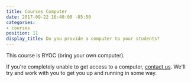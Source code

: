 ```yaml
---
title: Courses Computer
date: 2017-09-22 16:40:00 -05:00
categories:
- courses
position: 11
display_title: Do you provide a computer to your students?
---
```


This course is BYOC (bring your own computer).

If you're completely unable to get access to a computer, [contact us](/contact). We'll try and work with you to get you up and running in some way.